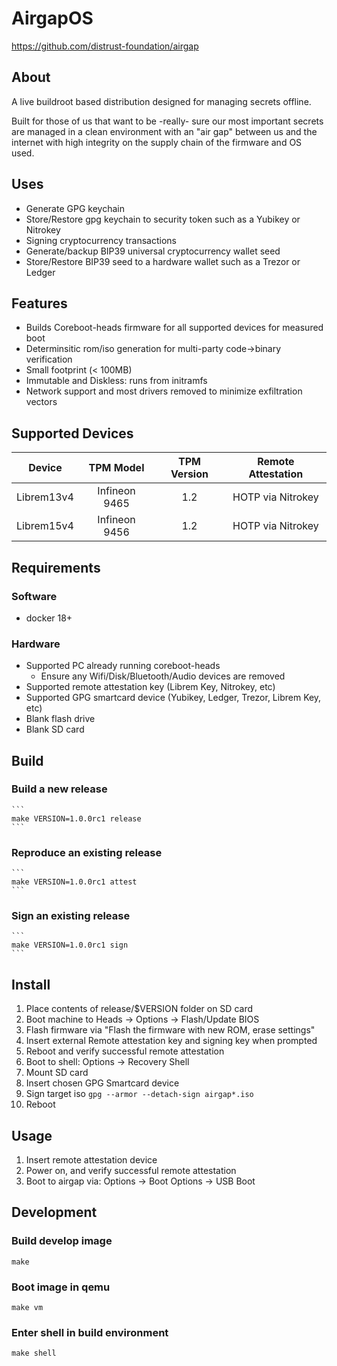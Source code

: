 # AirgapOS #

<https://github.com/distrust-foundation/airgap>

## About ##

A live buildroot based distribution designed for managing secrets offline.

Built for those of us that want to be -really- sure our most important secrets
are managed in a clean environment with an "air gap" between us and the
internet with high integrity on the supply chain of the firmware and OS used.

## Uses ##
 * Generate GPG keychain
 * Store/Restore gpg keychain to security token such as a Yubikey or Nitrokey
 * Signing cryptocurrency transactions
 * Generate/backup BIP39 universal cryptocurrency wallet seed
 * Store/Restore BIP39 seed to a hardware wallet such as a Trezor or Ledger

## Features ##
 * Builds Coreboot-heads firmware for all supported devices for measured boot
 * Determinsitic rom/iso generation for multi-party code->binary verification
 * Small footprint (< 100MB)
 * Immutable and Diskless: runs from initramfs
 * Network support and most drivers removed to minimize exfiltration vectors

## Supported Devices ##

  | Device      | TPM Model      | TPM Version | Remote Attestation  |
  |-------------|:--------------:|:-----------:|:-------------------:|
  | Librem13v4  | Infineon 9465  | 1.2         | HOTP via Nitrokey   |
  | Librem15v4  | Infineon 9456  | 1.2         | HOTP via Nitrokey   |

## Requirements ##

### Software ###

* docker 18+

### Hardware ###

* Supported PC already running coreboot-heads
  * Ensure any Wifi/Disk/Bluetooth/Audio devices are removed
* Supported remote attestation key (Librem Key, Nitrokey, etc)
* Supported GPG smartcard device (Yubikey, Ledger, Trezor, Librem Key, etc)
* Blank flash drive
* Blank SD card


## Build ##

### Build a new release

    ```
    make VERSION=1.0.0rc1 release
    ```

### Reproduce an existing release

    ```
    make VERSION=1.0.0rc1 attest
    ```

### Sign an existing release

    ```
    make VERSION=1.0.0rc1 sign
    ```

## Install ##

1. Place contents of release/$VERSION folder on SD card
2. Boot machine to Heads -> Options -> Flash/Update BIOS
3. Flash firmware via "Flash the firmware with new ROM, erase settings"
4. Insert external Remote attestation key and signing key when prompted
6. Reboot and verify successful remote attestation
7. Boot to shell: Options -> Recovery Shell
8. Mount SD card
9. Insert chosen GPG Smartcard device
10. Sign target iso ```gpg --armor --detach-sign airgap*.iso```
11. Reboot


## Usage ##

1. Insert remote attestation device
2. Power on, and verify successful remote attestation
3. Boot to airgap via: Options -> Boot Options -> USB Boot

## Development ##

### Build develop image
```
make
```

### Boot image in qemu
```
make vm
```

### Enter shell in build environment
```
make shell
```
